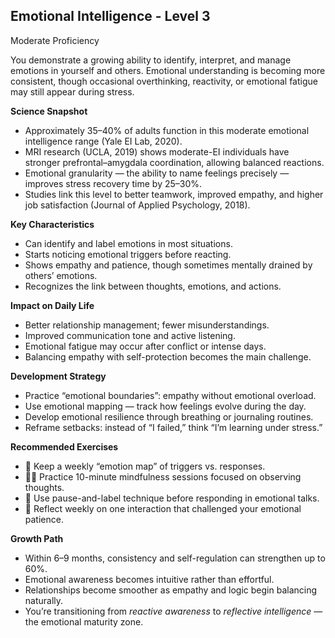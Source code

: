 ## Emotional Intelligence - Level 3
Moderate Proficiency

You demonstrate a growing ability to identify, interpret, and manage emotions in yourself and others. Emotional understanding is becoming more consistent, though occasional overthinking, reactivity, or emotional fatigue may still appear during stress.

**Science Snapshot**
- Approximately 35–40% of adults function in this moderate emotional intelligence range (Yale EI Lab, 2020).
- MRI research (UCLA, 2019) shows moderate-EI individuals have stronger prefrontal–amygdala coordination, allowing balanced reactions.
- Emotional granularity — the ability to name feelings precisely — improves stress recovery time by 25–30%.
- Studies link this level to better teamwork, improved empathy, and higher job satisfaction (Journal of Applied Psychology, 2018).

**Key Characteristics**
- Can identify and label emotions in most situations.
- Starts noticing emotional triggers before reacting.
- Shows empathy and patience, though sometimes mentally drained by others’ emotions.
- Recognizes the link between thoughts, emotions, and actions.

**Impact on Daily Life**
- Better relationship management; fewer misunderstandings.
- Improved communication tone and active listening.
- Emotional fatigue may occur after conflict or intense days.
- Balancing empathy with self-protection becomes the main challenge.

**Development Strategy**
- Practice “emotional boundaries”: empathy without emotional overload.
- Use emotional mapping — track how feelings evolve during the day.
- Develop emotional resilience through breathing or journaling routines.
- Reframe setbacks: instead of “I failed,” think “I’m learning under stress.”

**Recommended Exercises**
- 📓 Keep a weekly “emotion map” of triggers vs. responses.
- 🧘‍♂️ Practice 10-minute mindfulness sessions focused on observing thoughts.
- 🎯 Use pause-and-label technique before responding in emotional talks.
- 🤝 Reflect weekly on one interaction that challenged your emotional patience.

**Growth Path**
- Within 6–9 months, consistency and self-regulation can strengthen up to 60%.
- Emotional awareness becomes intuitive rather than effortful.
- Relationships become smoother as empathy and logic begin balancing naturally.
- You’re transitioning from *reactive awareness* to *reflective intelligence* — the emotional maturity zone.
